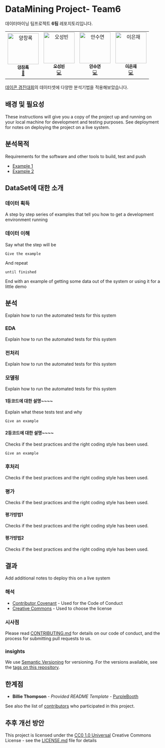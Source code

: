 # DataMining Project- Team6

데이터마이닝 팀프로젝트 **6팀** 레포지토리입니다.
<table>
  <tr>
    <td align="center"><a href="http://ivesvh.com"><img src="https://avatars0.githubusercontent.com/u/587016?v=3" width="100px;" alt="양창록"/><br /><sub><b>양창록</b></sub></a><br /> <a href="https://github.com/codesandbox/codesandbox-client/commits?author=CompuIves" title="Documentation">📖</a></td>
    <td align="center"><a href="http://donavon.com"><img src="https://avatars0.githubusercontent.com/u/887639?v=3" width="100px;" alt="오성빈"/><br /><sub><b>오성빈</b></sub></a><br /><a href="https://github.com/codesandbox/codesandbox-client/commits?author=donavon" title="Code">💻</a></td>
    <td align="center"><a href="http://www.jeffallen.io/"><img src="https://avatars0.githubusercontent.com/u/5266810?v=3" width="100px;" alt="안수연"/><br /><sub><b>안수연</b></sub></a><br /><a href="https://github.com/codesandbox/codesandbox-client/commits?author=vueu" title="Code">💻</a></td>
    <td align="center"><a href="https://github.com/bengummer"><img src="https://avatars0.githubusercontent.com/u/1089897?v=3" width="100px;" alt="이은재"/><br /><sub><b>이은재</b></sub></a><br /><a href="https://github.com/codesandbox/codesandbox-client/commits?author=bengummer" title="Code">💻</a></td></table>

[데이콘 경진대회](https://dacon.io/competitions/official/236097/overview/description)의 데이터셋에 다양한 분석기법을 적용해보았습니다.

## 배경 및 필요성

These instructions will give you a copy of the project up and running on
your local machine for development and testing purposes. See deployment
for notes on deploying the project on a live system.

## 분석목적

Requirements for the software and other tools to build, test and push 
- [Example 1](https://www.example.com)
- [Example 2](https://www.example.com)

## DataSet에 대한 소개

### 데이터 획득

A step by step series of examples that tell you how to get a development
environment running
### 데이터 이해
Say what the step will be

    Give the example
And repeat

    until finished

End with an example of getting some data out of the system or using it
for a little demo

## 분석
Explain how to run the automated tests for this system

### EDA
Explain how to run the automated tests for this system

### 전처리
Explain how to run the automated tests for this system

### 모델링

Explain how to run the automated tests for this system

#### 1등코드에 대한 설명~~~~

Explain what these tests test and why

    Give an example

#### 2등코드에 대한 설명~~~~

Checks if the best practices and the right coding style has been used.

    Give an example
### 후처리
Checks if the best practices and the right coding style has been used.

### 평가
Checks if the best practices and the right coding style has been used.
#### 평가방법1
Checks if the best practices and the right coding style has been used.

#### 평가방법2
Checks if the best practices and the right coding style has been used.

## 결과

Add additional notes to deploy this on a live system

### 해석

  - [Contributor Covenant](https://www.contributor-covenant.org/) - Used
    for the Code of Conduct
  - [Creative Commons](https://creativecommons.org/) - Used to choose
    the license

### 시사점

Please read [CONTRIBUTING.md](CONTRIBUTING.md) for details on our code
of conduct, and the process for submitting pull requests to us.

### insights

We use [Semantic Versioning](http://semver.org/) for versioning. For the versions
available, see the [tags on this
repository](https://github.com/PurpleBooth/a-good-readme-template/tags).

## 한계점

  - **Billie Thompson** - *Provided README Template* -
    [PurpleBooth](https://github.com/PurpleBooth)

See also the list of
[contributors](https://github.com/PurpleBooth/a-good-readme-template/contributors)
who participated in this project.

## 추후 개선 방안

This project is licensed under the [CC0 1.0 Universal](LICENSE.md)
Creative Commons License - see the [LICENSE.md](LICENSE.md) file for
details


